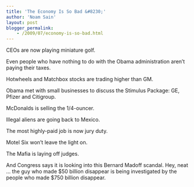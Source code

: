 ```yaml
---
title: 'The Economy Is So Bad &#8230;'
author: 'Noam Sain'
layout: post
blogger_permalink:
    - /2009/07/economy-is-so-bad.html
---
```


CEOs are now playing miniature golf.  
  
Even people who have nothing to do with the Obama administration aren’t paying their taxes.

Hotwheels and Matchbox stocks are trading higher than GM.

Obama met with small businesses to discuss the Stimulus Package: GE, Pfizer and Citigroup.

McDonalds is selling the 1/4-ouncer.

Illegal aliens are going back to Mexico.

The most highly-paid job is now jury duty.

Motel Six won’t leave the light on.

The Mafia is laying off judges.

And Congress says it is looking into this Bernard Madoff scandal. Hey, neat … the guy who made $50 billion disappear is being investigated by the people who made $750 billion disappear.